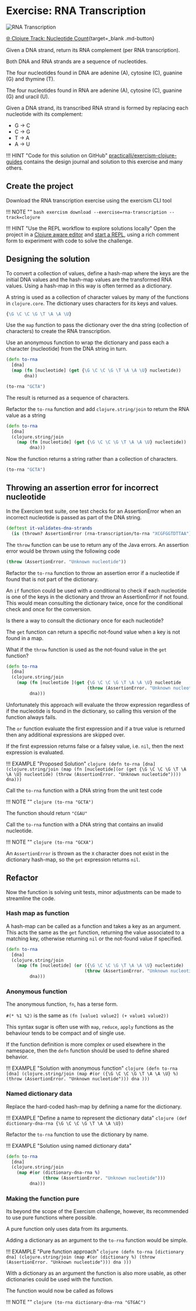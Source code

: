 # Exercise: RNA Transcription

![RNA Transcription](https://github.com/practicalli/graphic-design/blob/live/code-challenges/exercism/rna-transcription.png?raw=true)

[:globe_with_meridians: Clojure Track: Nucleotide Count](https://exercism.org/tracks/clojure/exercises/rna-transcription){target=_blank .md-button}

Given a DNA strand, return its RNA complement (per RNA transcription).

Both DNA and RNA strands are a sequence of nucleotides.

The four nucleotides found in DNA are adenine (A), cytosine (C), guanine (G) and thymine (T).

The four nucleotides found in RNA are adenine (A), cytosine (C), guanine (G) and uracil (U).

Given a DNA strand, its transcribed RNA strand is formed by replacing each nucleotide with its complement:

* G -> C
* C -> G
* T -> A
* A -> U

!!! HINT "Code for this solution on GitHub"
    [practicalli/exercism-clojure-guides](https://github.com/practicalli/exercism-clojure-guides/) contains the design journal and solution to this exercise and many others.

## Create the project

Download the RNA transcription exercise using the exercism CLI tool

!!! NOTE ""
    ```bash
    exercism download --exercise=rna-transcription --track=clojure
    ```

!!! HINT "Use the REPL workflow to explore solutions locally"
    Open the project in a [Clojure aware editor](/clojure/clojure-editors) and [start a REPL](/clojure/coding-challenges/exercism/#repl-workflow), using a rich comment form to experiment with code to solve the challenge.


## Designing the solution

To convert a collection of values, define a hash-map where the keys are the initial DNA values and the hash-map values are the transformed RNA values.  Using a hash-map in this way is often termed as a dictionary.

A string is used as a collection of character values by many of the functions in `clojure.core`.  The dictionary uses characters for its keys and values.

```clojure
{\G \C \C \G \T \A \A \U}
```

Use the `map` function to pass the dictionary over the dna string (collection of characters) to create the RNA transcription.

Use an anonymous function to wrap the dictionary and pass each a character (nucleotide) from the DNA string in turn.

```clojure
(defn to-rna
  [dna]
  (map (fn [nucleotide] (get {\G \C \C \G \T \A \A \U} nucleotide))
       dna))
```

```clojure
(to-rna "GCTA")
```
<!-- ;; => (\C \G \A \U) -->

The result is returned as a sequence of characters.

Refactor the `to-rna` function and add `clojure.string/join` to return the RNA value as a string

```clojure
(defn to-rna
  [dna]
  (clojure.string/join
    (map (fn [nucleotide] (get {\G \C \C \G \T \A \A \U} nucleotide))
         dna)))
```

Now the function returns a string rather than a collection of characters.

```clojure
(to-rna "GCTA")
```
<!-- ;; => "CGAU" -->

## Throwing an assertion error for incorrect nucleotide

In the Exercism test suite, one test checks for an AssertionError when an incorrect nucleotide is passed as part of the DNA string.

```clojure
(deftest it-validates-dna-strands
  (is (thrown? AssertionError (rna-transcription/to-rna "XCGFGGTDTTAA"))))
```

The `throw` function can be use to return any of the Java errors. An assertion error would be thrown using the following code

```clojure
(throw (AssertionError. "Unknown nucleotide"))
```

Refactor the `to-rna` function to throw an assertion error if a nucleotide if found that is not part of the dictionary.

An `if` function could be used with a conditional to check if each nucleotide is one of the keys in the dictionary and throw an AssertionError if not found.  This would mean consulting the dictionary twice, once for the conditional check and once for the conversion.

Is there a way to consult the dictionary once for each nucleotide?

The `get` function can return a specific not-found value when a key is not found in a map.

What if the `throw` function is used as the not-found value in the `get` function?

```clojure
(defn to-rna
  [dna]
  (clojure.string/join
    (map (fn [nucleotide ](get {\G \C \C \G \T \A \A \U} nucleotide
                               (throw (AssertionError. "Unknown nucleotide")) ))
         dna)))
```

Unfortunately this approach will evaluate the throw expression regardless of if the nucleotide is found in the dictionary, so calling this version of the function always fails.

The `or` function evaluate the first expression and if a true value is returned then any additional expressions are skipped over.

If the first expression returns false or a falsey value, i.e. `nil`, then the next expression is evaluated.

!!! EXAMPLE "Proposed Solution"
    ```clojure
    (defn to-rna
      [dna]
      (clojure.string/join
        (map (fn [nucleotide](or (get {\G \C \C \G \T \A \A \U} nucleotide)
                                 (throw (AssertionError. "Unknown nucleotide"))))
             dna)))
    ```

Call the `to-rna` function with a DNA string from the unit test code

!!! NOTE ""
    ```clojure
    (to-rna "GCTA")
    ```

The function should return `"CGAU"`

Call the `to-rna` function with a DNA string that contains an invalid nucleotide.

!!! NOTE ""
    ```clojure
    (to-rna "GCXA")
    ```

An `AssertionError` is thrown as the `X` character does not exist in the dictionary hash-map, so the `get` expression returns `nil`.


## Refactor

Now the function is solving unit tests, minor adjustments can be made to streamline the code.

### Hash map as function
A hash-map can be called as a function and takes a key as an argument.  This acts the same as the `get` function, returning the value  associated to a matching key, otherwise returning `nil` or the not-found value if specified.

```clojure
(defn to-rna
  [dna]
  (clojure.string/join
    (map (fn [nucleotide] (or ({\G \C \C \G \T \A \A \U} nucleotide)
                              (throw (AssertionError. "Unknown nucleotide"))))
         dna)))
```

### Anonymous function

The anonymous function, `fn`, has a terse form.

`#(* %1 %2)` is the same as `(fn [value1 value2] (+ value1 value2))`

This syntax sugar is often use with `map`, `reduce`, `apply` functions as the behaviour tends to be compact and of single use.

If the function definition is more complex or used elsewhere in the namespace, then the `defn` function should be used to define shared behavior.

!!! EXAMPLE "Solution with anonymous function"
    ```clojure
    (defn to-rna
      [dna]
      (clojure.string/join
        (map #(or ({\G \C \C \G \T \A \A \U} %)
                  (throw (AssertionError. "Unknown nucleotide")))
             dna )))
    ```

### Named dictionary data

Replace the hard-coded hash-map by defining a name for the dictionary.

!!! EXAMPLE "Define a name to represent the dictionary data"
    ```clojure
    (def dictionary-dna-rna {\G \C \C \G \T \A \A \U})
    ```

Refactor the `to-rna` function to use the dictionary by name.

!!! EXAMPLE "Solution using named dictionary data"
```clojure
(defn to-rna
  [dna]
  (clojure.string/join
    (map #(or (dictionary-dna-rna %)
              (throw (AssertionError. "Unknown nucleotide")))
         dna)))
```

### Making the function pure

Its beyond the scope of the Exercism challenge, however, its recommended to use pure functions where possible.

A pure function only uses data from its arguments.

Adding a dictionary as an argument to the `to-rna` function would be simple.

!!! EXAMPLE "Pure function approach"
    ```clojure
    (defn to-rna
      [dictionary dna]
      (clojure.string/join
        (map #(or (dictionary %)
                  (throw (AssertionError. "Unknown nucleotide")))
             dna )))
    ```

With a dictionary as an argument the function is also more usable, as other dictionaries could be used with the function.

The function would now be called as follows

!!! NOTE ""
    ```clojure
    (to-rna dictionary-dna-rna "GTGAC")
    ```
